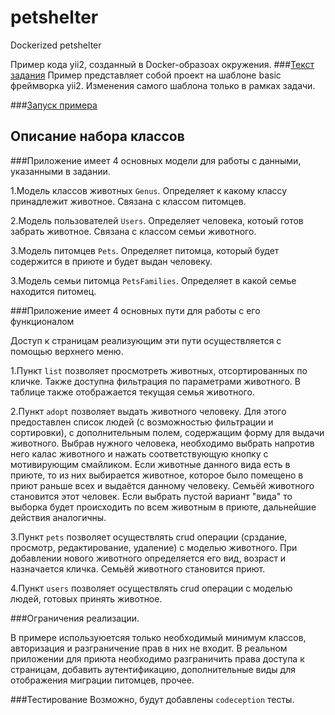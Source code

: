 # petshelter
Dockerized petshelter

Пример кода yii2, созданный в Docker-образоах окружения. 
###[Текст задания](/docs/taskinfo.md) 
Пример представляет собой проект на шаблоне basic фреймворка yii2. Изменения самого шаблона только в рамках задачи. 

###[Запуск примера](/docs/install.md) 

## Описание набора классов

###Приложение имеет 4 основных модели для работы с данными, указанными в задании.

1.Модель классов животных `Genus`. Определяет к какому классу принадлежит животное. Связана с классом питомцев.

2.Модель пользователей `Users`. Определяет человека, котоый готов забрать животное. Связана с классом семьи животного.

3.Модель питомцев `Pets`. Определяет питомца, который будет содержится в приюте и будет выдан человеку. 

3.Модель семьи питомца `PetsFamilies`. Определяет в какой семье находится питомец.

###Приложение имеет 4 основных пути для работы с его функционалом
 
Доступ к страницам реализующим эти пути осуществляется с помощью верхнего меню.

1.Пункт `list` позволяет просмотреть животных, отсортированных по кличке. Также доступна фильтрация по параметрами животного.
В таблице также отображается текущая семья животного.

2.Пункт `adopt` позволяет выдать животного человеку. Для этого предоставлен список людей (с возможностью фильтрации и сортировки), 
с дополнительным полем, содержащим форму для выдачи животного. Выбрав нужного человека, необходимо выбрать напротив него калас животного и 
нажать соответствующую кнопку с мотивирующим смайликом. Если животные данного вида есть в приюте, то из них выбирается животное,
которое было помещено в приют раньше всех и выдаётся данному человеку. Семьёй животного становится этот человек.
Если выбрать пустой вариант "вида" то выборка будет происходить по всем животным в приюте, дальнейшие действия аналогичны.

3.Пункт `pets` позволяет осуществлять crud операции (срздание, просмотр, редактирование, удаление) с моделью животного.
При добавлении нового животного определяется его вид, возраст и назначается кличка. Семьёй животного становится приют.

4.Пункт `users` позволяет осуществлять crud операции с моделью людей, готовых принять животное.

###Ограничения реализации.

В примере используюетсяя только необходимый минимум классов, авторизация и разграничение прав в них не входит.
В реальном приложении для приюта необходимо разграничить права доступа к страницам, добавить аутентификацию, 
дополнительные виды для отображения миграции питомцев, прочее.

###Тестирование
Возможно, будут добавлены `codeception` тесты.